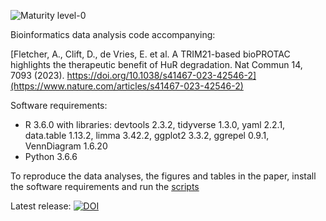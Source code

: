 ![Maturity level-0](https://img.shields.io/badge/Maturity%20Level-ML--0-red)

Bioinformatics data analysis code accompanying:

[Fletcher, A., Clift, D., de Vries, E. et al. A TRIM21-based bioPROTAC highlights the therapeutic benefit of HuR degradation. Nat Commun 14, 7093 (2023). https://doi.org/10.1038/s41467-023-42546-2](https://www.nature.com/articles/s41467-023-42546-2)

Software requirements:
- R 3.6.0 with libraries: devtools 2.3.2, tidyverse 1.3.0, yaml 2.2.1, data.table 1.13.2, limma 3.42.2, ggplot2 3.3.2, ggrepel 0.9.1, VennDiagram 1.6.20
- Python 3.6.6

To reproduce the data analyses, the figures and tables in the paper, install the software requirements and run the [scripts](code.md)

Latest release: [![DOI](https://zenodo.org/badge/675434986.svg)](https://zenodo.org/badge/latestdoi/675434986)
